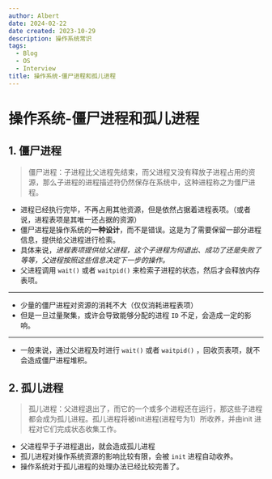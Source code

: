 ```yaml
---
author: Albert
date: 2024-02-22
date created: 2023-10-29
description: 操作系统常识
tags:
  - Blog
  - OS
  - Interview
title: 操作系统-僵尸进程和孤儿进程
---
```


# 操作系统-僵尸进程和孤儿进程

## 1. 僵尸进程

> 僵尸进程：子进程比父进程先结束，而父进程又没有释放子进程占用的资源，那么子进程的进程描述符仍然保存在系统中，这种进程称之为僵尸进程。

- 进程已经执行完毕，不再占用其他资源，但是依然占据着进程表项。（或者说，进程表项是其唯一还占据的资源）
- 僵尸进程是操作系统的**一种设计**，而不是错误。这是为了需要保留一部分进程信息，提供给父进程进行检索。
- 具体来说，_进程表项提供给父进程，这个子进程为何退出、成功了还是失败了等等，父进程按照这些信息决定下一步的操作。_
- 父进程调用 `wait()` 或者 `waitpid()` 来检索子进程的状态，然后才会释放内存表项。

---

- 少量的僵尸进程对资源的消耗不大（仅仅消耗进程表项）
- 但是一旦过量聚集，或许会导致能够分配的进程 `ID` 不足，会造成一定的影响。

---

- 一般来说，通过父进程及时进行 `wait()` 或者 `waitpid()` ，回收页表项，就不会造成僵尸进程堆积。

## 2. 孤儿进程

> 孤儿进程：父进程退出了，而它的一个或多个进程还在运行，那这些子进程都会成为孤儿进程。孤儿进程将被init进程(进程号为1）所收养，并由init 进程对它们完成状态收集工作。

- 父进程早于子进程退出，就会造成孤儿进程
- 孤儿进程对操作系统资源的影响比较有限，会被 `init` 进程自动收养。
- 操作系统对于孤儿进程的处理办法已经比较完善了。
